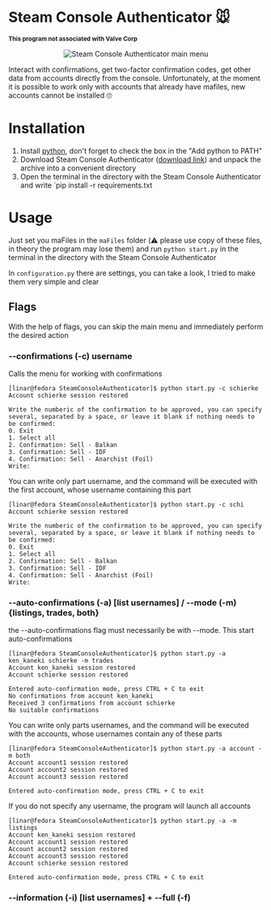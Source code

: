 # Steam Console Authenticator 🐭
<sup><b>This program not associated with Valve Corp</b></sup>
<p align="center">
  <img src="https://user-images.githubusercontent.com/48877848/174516452-c8ddebcc-250b-4c9f-afc5-9638c1e7d8a2.png" alt="Steam Console Authenticator main menu">
</p>

Interact with confirmations, get two-factor confirmation codes, get other data from accounts directly from the console. Unfortunately, at the moment it is possible to work only with accounts that already have mafiles, new accounts cannot be installed 🙄

# Installation
1. Install [python](https://python.org), don't forget to check the box in the "Add python to PATH"
2. Download Steam Console Authenticator ([download link](https://github.com/LinarSharifullin/SteamConsoleAuthenticator/archive/refs/heads/main.zip)) and unpack the archive into a convenient directory
3. Open the terminal in the directory with the Steam Console Authenticator and write `pip install -r requirements.txt

# Usage
Just set you maFiles in the `maFiles` folder (⚠️ please use copy of these files, in theory the program may lose them) and run `python start.py` in the terminal in the directory with the Steam Console Authenticator

In `configuration.py` there are settings, you can take a look, I tried to make them very simple and clear

## Flags
With the help of flags, you can skip the main menu and immediately perform the desired action

### --confirmations (-c) username
Calls the menu for working with confirmations
```console
[linar@fedora SteamConsoleAuthenticator]$ python start.py -c schierke
Account schierke session restored

Write the numberic of the confirmation to be approved, you can specify several, separated by a space, or leave it blank if nothing needs to be confirmed:
0. Exit
1. Select all
2. Confirmation: Sell - Balkan
3. Confirmation: Sell - IDF
4. Confirmation: Sell - Anarchist (Foil)
Write: 
```

You can write only part username, and the command will be executed with the first account, whose username containing this part
```console
[linar@fedora SteamConsoleAuthenticator]$ python start.py -c schi
Account schierke session restored

Write the numberic of the confirmation to be approved, you can specify several, separated by a space, or leave it blank if nothing needs to be confirmed:
0. Exit
1. Select all
2. Confirmation: Sell - Balkan
3. Confirmation: Sell - IDF
4. Confirmation: Sell - Anarchist (Foil)
Write: 
```

### --auto-confirmations (-a) [list usernames] / --mode (-m) {listings, trades, both}
the --auto-confirmations flag must necessarily be with --mode. This start auto-confirmations
```console
[linar@fedora SteamConsoleAuthenticator]$ python start.py -a ken_kaneki schierke -m trades
Account ken_kaneki session restored
Account schierke session restored

Entered auto-confirmation mode, press CTRL + C to exit
No confirmations from account ken_kaneki
Received 3 confirmations from account schierke
No suitable confirmations
```

You can write only parts usernames, and the command will be executed with the accounts, whose usernames contain any of these parts
```console
[linar@fedora SteamConsoleAuthenticator]$ python start.py -a account -m both
Account account1 session restored
Account account2 session restored
Account account3 session restored

Entered auto-confirmation mode, press CTRL + C to exit
```

If you do not specify any username, the program will launch all accounts
```console
[linar@fedora SteamConsoleAuthenticator]$ python start.py -a -m listings
Account ken_kaneki session restored
Account account1 session restored
Account account2 session restored
Account account3 session restored
Account schierke session restored

Entered auto-confirmation mode, press CTRL + C to exit
```

### --information (-i) [list usernames] + --full (-f)
